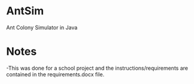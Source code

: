 # AntSim
Ant Colony Simulator in Java

# Notes
-This was done for a school project and the instructions/requirements are contained in the requirements.docx file.

